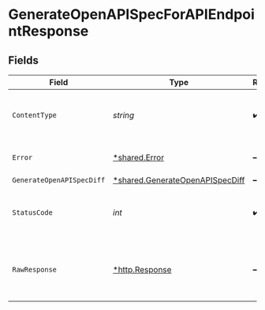 # GenerateOpenAPISpecForAPIEndpointResponse


## Fields

| Field                                                                             | Type                                                                              | Required                                                                          | Description                                                                       |
| --------------------------------------------------------------------------------- | --------------------------------------------------------------------------------- | --------------------------------------------------------------------------------- | --------------------------------------------------------------------------------- |
| `ContentType`                                                                     | *string*                                                                          | :heavy_check_mark:                                                                | HTTP response content type for this operation                                     |
| `Error`                                                                           | [*shared.Error](../../models/shared/error.md)                                     | :heavy_minus_sign:                                                                | Default error response                                                            |
| `GenerateOpenAPISpecDiff`                                                         | [*shared.GenerateOpenAPISpecDiff](../../models/shared/generateopenapispecdiff.md) | :heavy_minus_sign:                                                                | OK                                                                                |
| `StatusCode`                                                                      | *int*                                                                             | :heavy_check_mark:                                                                | HTTP response status code for this operation                                      |
| `RawResponse`                                                                     | [*http.Response](https://pkg.go.dev/net/http#Response)                            | :heavy_minus_sign:                                                                | Raw HTTP response; suitable for custom response parsing                           |